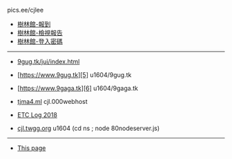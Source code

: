 pics.ee/cjlee
- [樹林館-報到][1]
- [樹林館-檢視報告][2]
- [樹林館-登入密碼][3]




----
- [9gug.tk/jui/index.html][4] 
- [https://www.9gug.tk][5] u1604/9gug.tk
- [https://www.9gaga.tk][6] u1604/9gaga.tk
- [tjma4.ml][7] cjl.000webhost
- [ETC Log 2018][8]

- [cjl.twgg.org][90] u1604 (cd ns ; node 80nodeserver.js)

---
- [This page][99]


[1]: https://tjma4.herokuapp.com/
[2]: https://tjma4.herokuapp.com/report
[3]: https://tjma4.herokuapp.com/a4a4
[4]: https://9gug.tk/jui/index.html
[5]: https://www.9gug.tk
[6]: https://www.9gaga.tk
[7]: http://tjma4.ml
[8]: https://docs.google.com/forms/d/e/1FAIpQLScdIW4xjqUirrbZsCb4joUYrCayetxO4RIznLX9b4w-rZZTkg/viewform?c=0&w=1&usp=mail_form_link

[90]: http://cjl.twgg.org
[99]: https://github.com/cjlee/cjlee.github.io/edit/master/mylink.md
